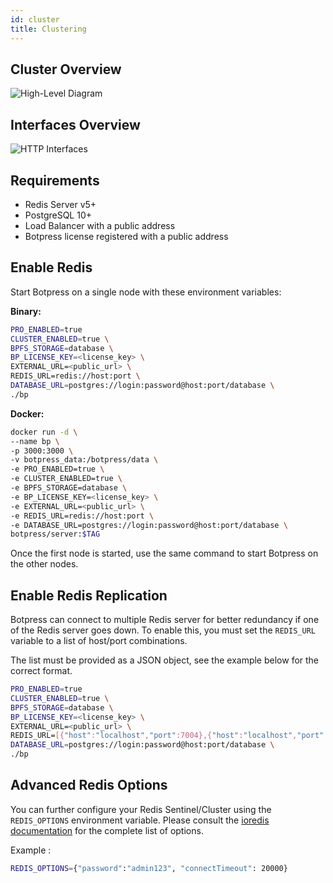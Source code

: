 ```yaml
---
id: cluster
title: Clustering
---
```


## Cluster Overview

![High-Level Diagram](assets/bp-cluster.png)

## Interfaces Overview

![HTTP Interfaces](assets/http-interfaces.png)

## Requirements

- Redis Server v5+
- PostgreSQL 10+
- Load Balancer with a public address
- Botpress license registered with a public address

## Enable Redis

Start Botpress on a single node with these environment variables:

**Binary:**

```bash
PRO_ENABLED=true
CLUSTER_ENABLED=true \
BPFS_STORAGE=database \
BP_LICENSE_KEY=<license_key> \
EXTERNAL_URL=<public_url> \
REDIS_URL=redis://host:port \
DATABASE_URL=postgres://login:password@host:port/database \
./bp
```

**Docker:**

```bash
docker run -d \
--name bp \
-p 3000:3000 \
-v botpress_data:/botpress/data \
-e PRO_ENABLED=true \
-e CLUSTER_ENABLED=true \
-e BPFS_STORAGE=database \
-e BP_LICENSE_KEY=<license_key> \
-e EXTERNAL_URL=<public_url> \
-e REDIS_URL=redis://host:port \
-e DATABASE_URL=postgres://login:password@host:port/database \
botpress/server:$TAG
```

Once the first node is started, use the same command to start Botpress on the other nodes.

## Enable Redis Replication

Botpress can connect to multiple Redis server for better redundancy if one of the Redis server goes down. To enable this, you must set the `REDIS_URL` variable to a list of host/port combinations.

The list must be provided as a JSON object, see the example below for the correct format. 

```bash
PRO_ENABLED=true
CLUSTER_ENABLED=true \
BPFS_STORAGE=database \
BP_LICENSE_KEY=<license_key> \
EXTERNAL_URL=<public_url> \
REDIS_URL=[{"host":"localhost","port":7004},{"host":"localhost","port":7001},{"host":"localhost","port":7002}]
DATABASE_URL=postgres://login:password@host:port/database \
./bp
```

## Advanced Redis Options

You can further configure your Redis Sentinel/Cluster using the `REDIS_OPTIONS` environment variable. Please consult the [ioredis documentation](https://github.com/luin/ioredis/blob/master/API.md) for the complete list of options.

Example :

```bash
REDIS_OPTIONS={"password":"admin123", "connectTimeout": 20000}
```
